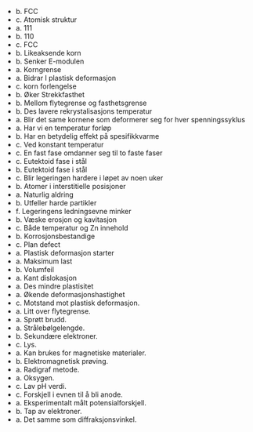 - b. FCC
- c. Atomisk struktur
- a. 111
- b. 110
- c. FCC
- b. Likeaksende korn
- b. Senker E-modulen
- a. Korngrense
- a. Bidrar I plastisk deformasjon
- c. korn forlengelse
- b. Øker Strekkfasthet
- b. Mellom flytegrense og fasthetsgrense
- b. Des lavere rekrystalisasjons temperatur
- a. Blir det same kornene som deformerer seg for hver spenningssyklus
- a. Har vi en temperatur forløp
- b. Har en betydelig effekt på spesifikkvarme
- c. Ved konstant temperatur
- c. En fast fase omdanner seg til to faste faser
- c. Eutektoid fase i stål
- b. Eutektoid fase i stål
- c. Blir legeringen hardere i løpet av noen uker
- b. Atomer i interstitielle posisjoner
- a. Naturlig aldring
- b. Utfeller harde partikler
- f. Legeringens ledningsevne minker
- b. Væske erosjon og kavitasjon
- c. Både temperatur og Zn innehold
- b. Korrosjonsbestandige
- c. Plan defect
- a. Plastisk deformasjon starter
- a. Maksimum last
- b. Volumfeil
- a. Kant dislokasjon
- a. Des mindre plastisitet
- a. Økende deformasjonshastighet
- c. Motstand mot plastisk deformasjon.
- a. Litt over flytegrense.
- a. Sprøtt brudd.
- a. Strålebølgelengde.
- b. Sekundære elektroner.
- c. Lys.
- a. Kan brukes for magnetiske materialer.
- b. Elektromagnetisk prøving.
- a. Radigraf metode.
- a. Oksygen.
- c. Lav pH verdi.
- c. Forskjell i evnen til å bli anode.
- a. Eksperimentalt målt potensialforskjell.
- b. Tap av elektroner.
- a. Det samme som diffraksjonsvinkel.